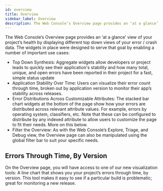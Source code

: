 ```yaml
---
id: overview
title: Overview
sidebar_label: Overview
description: The Web Console’s Overview page provides an ‘at a glance’ view of your project’s health by displaying different top down views of your error / crash data.
---
```

The Web Console’s Overview page provides an ‘at a glance’ view of your project’s health by displaying different top down views of your error / crash data. The widgets in place were designed to serve that goal by enabling a number of important use cases:
- Top Down Synthesis: Aggregate widgets allow developers or project leads to quickly see their application's stability and how many total, unique, and open errors have been reported in their project for a fast, simple status update
- Application Stability Over Time: Users can visualize their error count through time, broken out by application version to monitor their app’s stability across releases.
- Error Distributions Across Customizable Attributes: The stacked bar chart widgets at the bottom of the page show how your errors are distributed across relevant attribute values. For example, errors by operating system, classifiers, etc. Note that these can be configured to distribute by any indexed attribute to allow users to customize the page to fit their needs. More on this below.    
- Filter the Overview: As with the Web Console’s Explore, Triage, and Debug view, the Overview page can also be manipulated using the global filter bar to suit your specific needs.

## Errors Through Time, By Version
On the Overview page, you will have access to one of our new visualization tools:  A line chart that shows you your project’s errors through time, by version.  This tool makes it easy to see if  a particular build is problematic; great for monitoring a new release.

